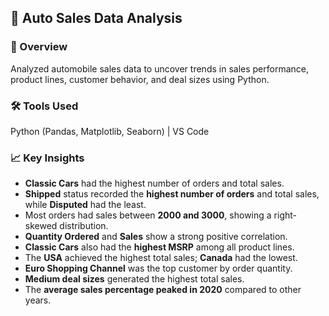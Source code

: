 ## 🚗 Auto Sales Data Analysis

### 📌 Overview  
Analyzed automobile sales data to uncover trends in sales performance, product lines, customer behavior, and deal sizes using Python.

### 🛠 Tools Used  
Python (Pandas, Matplotlib, Seaborn) | VS Code  

### 📈 Key Insights  
- **Classic Cars** had the highest number of orders and total sales.  
- **Shipped** status recorded the **highest number of orders** and total sales, while **Disputed** had the least.  
- Most orders had sales between **2000 and 3000**, showing a right-skewed distribution.  
- **Quantity Ordered** and **Sales** show a strong positive correlation.  
- **Classic Cars** also had the **highest MSRP** among all product lines.  
- The **USA** achieved the highest total sales; **Canada** had the lowest.  
- **Euro Shopping Channel** was the top customer by order quantity.  
- **Medium deal sizes** generated the highest total sales.  
- The **average sales percentage peaked in 2020** compared to other years.



